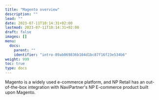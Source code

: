 ```yaml
---
title: "Magento overview"
description: ""
lead: ""
date: 2023-07-11T10:14:31+02:00
lastmod: 2023-07-11T10:14:31+02:00
draft: false
images: []
menu:
  docs:
    parent: ""
    identifier: "intro-89ab069836b104d1bc87f16f23e534b6"
weight: 999
toc: true
type: docs
---
```

Magento is a widely used e-commerce platform, and NP Retail has an out-of-the-box integration with NaviPartner's NP E-commerce product built upon Magento.